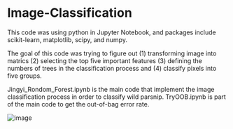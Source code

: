 # Image-Classification
This code was using python in Jupyter Notebook, and packages include scikit-learn, matplotlib, scipy, and numpy.

The goal of this code was trying to figure out (1) transforming image into matrics (2) selecting the top five important features (3) defining the numbers of trees in the classification process and (4) classify pixels into five groups.

Jingyi_Rondom_Forest.ipynb is the main code that implement the image classification process in order to classify wild parsnip.
TryOOB.ipynb is part of the main code to get the out-of-bag error rate.

![image](https://user-images.githubusercontent.com/17690433/41449886-c622b1c0-7031-11e8-9e1e-72b5559a86b5.png)


